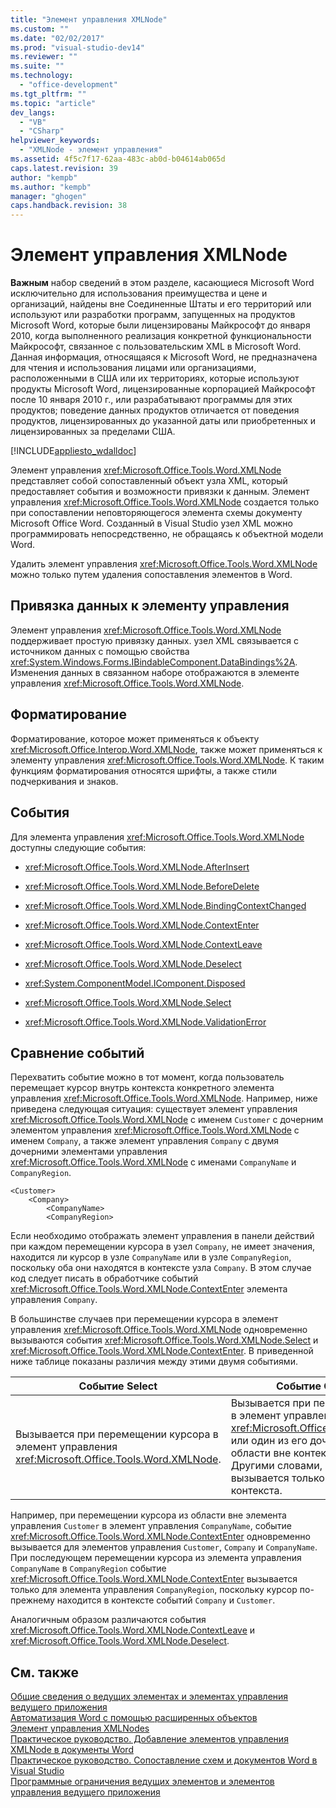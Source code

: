 ```yaml
---
title: "Элемент управления XMLNode"
ms.custom: ""
ms.date: "02/02/2017"
ms.prod: "visual-studio-dev14"
ms.reviewer: ""
ms.suite: ""
ms.technology: 
  - "office-development"
ms.tgt_pltfrm: ""
ms.topic: "article"
dev_langs: 
  - "VB"
  - "CSharp"
helpviewer_keywords: 
  - "XMLNode - элемент управления"
ms.assetid: 4f5c7f17-62aa-483c-ab0d-b04614ab065d
caps.latest.revision: 39
author: "kempb"
ms.author: "kempb"
manager: "ghogen"
caps.handback.revision: 38
---
```

# Элемент управления XMLNode
  **Важным** набор сведений в этом разделе, касающиеся Microsoft Word исключительно для использования преимущества и цене и организаций, найдены вне Соединенные Штаты и его территорий или используют или разработки программ, запущенных на продуктов Microsoft Word, которые были лицензированы Майкрософт до января 2010, когда выполненного реализация конкретной функциональности Майкрософт, связанное с пользовательским XML в Microsoft Word.  Данная информация, относящаяся к Microsoft Word, не предназначена для чтения и использования лицами или организациями, расположенными в США или их территориях, которые используют продукты Microsoft Word, лицензированные корпорацией Майкрософт после 10 января 2010 г., или разрабатывают программы для этих продуктов; поведение данных продуктов отличается от поведения продуктов, лицензированных до указанной даты или приобретенных и лицензированных за пределами США.  
  
 [!INCLUDE[appliesto_wdalldoc](../vsto/includes/appliesto-wdalldoc-md.md)]  
  
 Элемент управления <xref:Microsoft.Office.Tools.Word.XMLNode> представляет собой сопоставленный объект узла XML, который предоставляет события и возможности привязки к данным.  Элемент управления <xref:Microsoft.Office.Tools.Word.XMLNode> создается только при сопоставлении неповторяющегося элемента схемы документу Microsoft Office Word.  Созданный в Visual Studio узел XML можно программировать непосредственно, не обращаясь к объектной модели Word.  
  
 Удалить элемент управления <xref:Microsoft.Office.Tools.Word.XMLNode> можно только путем удаления сопоставления элементов в Word.  
  
## Привязка данных к элементу управления  
 Элемент управления <xref:Microsoft.Office.Tools.Word.XMLNode> поддерживает простую привязку данных.  узел XML связывается с источником данных с помощью свойства <xref:System.Windows.Forms.IBindableComponent.DataBindings%2A>.  Изменения данных в связанном наборе отображаются в элементе управления <xref:Microsoft.Office.Tools.Word.XMLNode>.  
  
## Форматирование  
 Форматирование, которое может применяться к объекту <xref:Microsoft.Office.Interop.Word.XMLNode>, также может применяться к элементу управления <xref:Microsoft.Office.Tools.Word.XMLNode>.  К таким функциям форматирования относятся шрифты, а также стили подчеркивания и знаков.  
  
## События  
 Для элемента управления <xref:Microsoft.Office.Tools.Word.XMLNode> доступны следующие события:  
  
-   <xref:Microsoft.Office.Tools.Word.XMLNode.AfterInsert>  
  
-   <xref:Microsoft.Office.Tools.Word.XMLNode.BeforeDelete>  
  
-   <xref:Microsoft.Office.Tools.Word.XMLNode.BindingContextChanged>  
  
-   <xref:Microsoft.Office.Tools.Word.XMLNode.ContextEnter>  
  
-   <xref:Microsoft.Office.Tools.Word.XMLNode.ContextLeave>  
  
-   <xref:Microsoft.Office.Tools.Word.XMLNode.Deselect>  
  
-   <xref:System.ComponentModel.IComponent.Disposed>  
  
-   <xref:Microsoft.Office.Tools.Word.XMLNode.Select>  
  
-   <xref:Microsoft.Office.Tools.Word.XMLNode.ValidationError>  
  
## Сравнение событий  
 Перехватить событие можно в тот момент, когда пользователь перемещает курсор внутрь контекста конкретного элемента управления <xref:Microsoft.Office.Tools.Word.XMLNode>.  Например, ниже приведена следующая ситуация: существует элемент управления <xref:Microsoft.Office.Tools.Word.XMLNode> с именем `Customer` с дочерним элементом управления <xref:Microsoft.Office.Tools.Word.XMLNode> с именем `Company`, а также элемент управления `Company` с двумя дочерними элементами управления <xref:Microsoft.Office.Tools.Word.XMLNode> с именами `CompanyName` и `CompanyRegion`.  
  
```  
<Customer>  
    <Company>  
        <CompanyName>  
        <CompanyRegion>  
```  
  
 Если необходимо отображать элемент управления в панели действий при каждом перемещении курсора в узел `Company`, не имеет значения, находится ли курсор в узле `CompanyName` или в узле `CompanyRegion`, поскольку оба они находятся в контексте узла `Company`.  В этом случае код следует писать в обработчике событий <xref:Microsoft.Office.Tools.Word.XMLNode.ContextEnter> элемента управления `Company`.  
  
 В большинстве случаев при перемещении курсора в элемент управления <xref:Microsoft.Office.Tools.Word.XMLNode> одновременно вызываются события <xref:Microsoft.Office.Tools.Word.XMLNode.Select> и <xref:Microsoft.Office.Tools.Word.XMLNode.ContextEnter>.  В приведенной ниже таблице показаны различия между этими двумя событиями.  
  
|Событие Select|Событие ContextEnter|  
|--------------------|--------------------------|  
|Вызывается при перемещении курсора в элемент управления <xref:Microsoft.Office.Tools.Word.XMLNode>.|Вызывается при перемещении курсора в элемент управления <xref:Microsoft.Office.Tools.Word.XMLNode> или один из его дочерних узлов из области вне контекста данного узла.  Другими словами, это событие вызывается только при изменении контекста.|  
  
 Например, при перемещении курсора из области вне элемента управления `Customer` в элемент управления `CompanyName`, событие <xref:Microsoft.Office.Tools.Word.XMLNode.ContextEnter> одновременно вызывается для элементов управления `Customer`, `Company` и `CompanyName`.  При последующем перемещении курсора из элемента управления `CompanyName` в `CompanyRegion` событие <xref:Microsoft.Office.Tools.Word.XMLNode.ContextEnter> вызывается только для элемента управления `CompanyRegion`, поскольку курсор по\-прежнему находится в контексте событий `Company` и `Customer`.  
  
 Аналогичным образом различаются события <xref:Microsoft.Office.Tools.Word.XMLNode.ContextLeave> и <xref:Microsoft.Office.Tools.Word.XMLNode.Deselect>.  
  
## См. также  
 [Общие сведения о ведущих элементах и элементах управления ведущего приложения](../vsto/host-items-and-host-controls-overview.md)   
 [Автоматизация Word с помощью расширенных объектов](../vsto/automating-word-by-using-extended-objects.md)   
 [Элемент управления XMLNodes](../vsto/xmlnodes-control.md)   
 [Практическое руководство. Добавление элементов управления XMLNode в документы Word](../vsto/how-to-add-xmlnode-controls-to-word-documents.md)   
 [Практическое руководство. Сопоставление схем и документов Word в Visual Studio](../vsto/how-to-map-schemas-to-word-documents-inside-visual-studio.md)   
 [Программные ограничения ведущих элементов и элементов управления ведущего приложения](../vsto/programmatic-limitations-of-host-items-and-host-controls.md)  
  
  